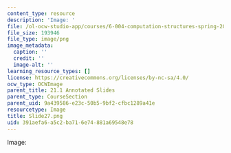 ```yaml
---
content_type: resource
description: 'Image: '
file: /ol-ocw-studio-app/courses/6-004-computation-structures-spring-2017/391aefa6a5c2ba716e74881a69548e78_Slide27.png
file_size: 193946
file_type: image/png
image_metadata:
  caption: ''
  credit: ''
  image-alt: ''
learning_resource_types: []
license: https://creativecommons.org/licenses/by-nc-sa/4.0/
ocw_type: OCWImage
parent_title: 21.1 Annotated Slides
parent_type: CourseSection
parent_uid: 9a439586-e23c-50b5-9bf2-cfbc1289a41e
resourcetype: Image
title: Slide27.png
uid: 391aefa6-a5c2-ba71-6e74-881a69548e78
---
```

Image: 